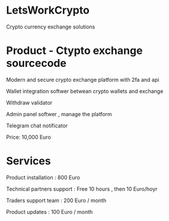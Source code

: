 # LetsWorkCrypto

Crypto currency exchange solutions


# Product - Ctypto exchange sourcecode

Modern and secure crypto exchange platform with 2fa and api

Wallet integration softwer betwean crypto wallets and exchange

Withdraw validator

Admin panel softwer , manage the platform 

Telegram chat notificator

Price: 10,000 Euro 


# Services

Product installation : 800 Euro 

Technical partners support : Free 10 hours , then 10 Euro/hoyr

Traders support team : 200 Euro / month

Product updates : 100 Euro / month 










